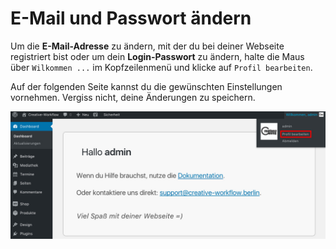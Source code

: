 # E-Mail und Passwort ändern

Um die **E-Mail-Adresse** zu ändern, mit der du bei deiner Webseite registriert bist oder um dein **Login-Passwort** zu ändern, halte die Maus über `Wilkommen ...` im Kopfzeilenmenü und klicke auf `Profil bearbeiten`.

Auf der folgenden Seite kannst du die gewünschten Einstellungen vornehmen. Vergiss nicht, deine Änderungen zu speichern.

![Benutzerdaten ändern](./assets/change_user_settings.jpg)
